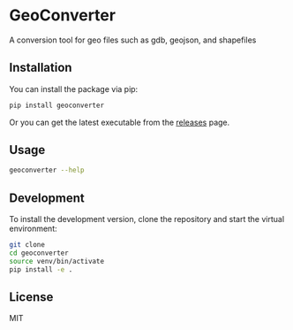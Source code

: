 # GeoConverter
A conversion tool for geo files such as gdb, geojson, and shapefiles

## Installation

You can install the package via pip:
```bash
pip install geoconverter
```

Or you can get the latest executable from the [releases]() page.

## Usage

```bash
geoconverter --help
```

## Development

To install the development version, clone the repository and start the virtual environment:

```bash
git clone
cd geoconverter
source venv/bin/activate
pip install -e .
```

## License

MIT